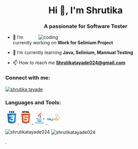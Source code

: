 <h1 align="center">Hi 👋, I'm Shrutika</h1>
<h3 align="center">A passionate for Software Tester</h3>
<img align="right" alt="coding" width="400" src="https://cdn.dribbble.com/users/1857592/screenshots/3848396/character-typing.gif">

- 🔭 I’m currently working on **Work for Selinium Project**

- 🌱 I’m currently learning **Java, Selinium, Mannual Testing**

- 📫 How to reach me **Shrutikatayade024@gmail.com**

<h3 align="left">Connect with me:</h3>
<p align="left">
<a href="https://linkedin.com/in/shrutika tayade" target="blank"><img align="center" src="https://raw.githubusercontent.com/rahuldkjain/github-profile-readme-generator/master/src/images/icons/Social/linked-in-alt.svg" alt="shrutika tayade" height="30" width="40" /></a>
</p>

<h3 align="left">Languages and Tools:</h3>
<p align="left"> <a href="https://www.w3schools.com/css/" target="_blank" rel="noreferrer"> <img src="https://raw.githubusercontent.com/devicons/devicon/master/icons/css3/css3-original-wordmark.svg" alt="css3" width="40" height="40"/> </a> <a href="https://www.w3.org/html/" target="_blank" rel="noreferrer"> <img src="https://raw.githubusercontent.com/devicons/devicon/master/icons/html5/html5-original-wordmark.svg" alt="html5" width="40" height="40"/> </a> <a href="https://www.java.com" target="_blank" rel="noreferrer"> <img src="https://raw.githubusercontent.com/devicons/devicon/master/icons/java/java-original.svg" alt="java" width="40" height="40"/> </a> <a href="https://www.mysql.com/" target="_blank" rel="noreferrer"> <img src="https://raw.githubusercontent.com/devicons/devicon/master/icons/mysql/mysql-original-wordmark.svg" alt="mysql" width="40" height="40"/> </a> </p>

<p><img align="left" src="https://github-readme-stats.vercel.app/api/top-langs?username=shrutikatayade024&show_icons=true&locale=en&layout=compact" alt="shrutikatayade024" /></p>

<p>&nbsp;<img align="center" src="https://github-readme-stats.vercel.app/api?username=shrutikatayade024&show_icons=true&locale=en" alt="shrutikatayade024" /></p>
.
